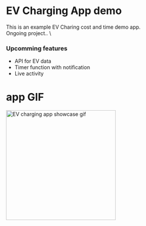 # EV Charging App demo
This is an example EV Charing cost and time demo app.\
Ongoing project.. \

### Upcomming features
- API for EV data
- Timer function with notification
- Live activity

# app GIF
<img src="https://github.com/OlivierMrz/EV-Charging-Calculator/blob/main/readmeAssets/ev_charging_app.gif" alt="EV charging app showcase gif" title="EV charging app showcase gif" width="300"/>